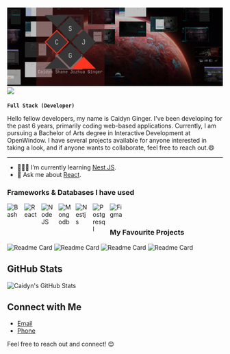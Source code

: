 ![](https://github.com/CaidynGinger/CaidynGinger/blob/main/Frame%201%20(2).png)
![](https://komarev.com/ghpvc/?username=CaidynGinger&style=for-the-badge&color=red)

**`Full Stack (Developer)`**

Hello fellow developers, my name is Caidyn Ginger. I've been developing for the past 6 years, primarily coding web-based applications. Currently, I am pursuing a Bachelor of Arts degree in Interactive Development at OpenWindow. I have several projects available for anyone interested in taking a look, and if anyone wants to collaborate, feel free to reach out.😄 

---

- 🧑🏻‍🎓 I’m currently learning [Nest JS](https://nestjs.com/).
- 💬 Ask me about [React](https://react.dev/).

### Frameworks & Databases I have used

<img align="left" alt="Bash" width="30px" style="padding-right:10px;" src="https://cdn.jsdelivr.net/gh/devicons/devicon/icons/angularjs/angularjs-plain.svg" />
<img align="left" alt="React" width="30px" style="padding-right:10px;" src="https://cdn.jsdelivr.net/gh/devicons/devicon/icons/react/react-original.svg" />
<img align="left" alt="NodeJS" width="30px" style="padding-right:10px;" src="https://cdn.jsdelivr.net/gh/devicons/devicon/icons/nodejs/nodejs-original.svg" />
<img align="left" alt="Mongodb" width="30px" style="padding-right:10px;" src="https://cdn.jsdelivr.net/gh/devicons/devicon/icons/mongodb/mongodb-original.svg" />
<img align="left" alt="Nestjs" width="30px" style="padding-right:10px;" src="https://cdn.jsdelivr.net/gh/devicons/devicon/icons/nestjs/nestjs-plain.svg" />
<img align="left" alt="Postgresql" width="30px" style="padding-right:10px;" src="https://cdn.jsdelivr.net/gh/devicons/devicon/icons/postgresql/postgresql-plain.svg" />
<img align="left" alt="Figma" width="30px" style="padding-right:10px;" src="https://cdn.jsdelivr.net/gh/devicons/devicon/icons/figma/figma-original.svg" />
          
<br/>
<br/>

### My Favourite Projects
![Readme Card](https://github-readme-stats.vercel.app/api/pin/?username=CaidynGinger&repo=industral-aether-software&theme=dark)
![Readme Card](https://github-readme-stats.vercel.app/api/pin/?username=CaidynGinger&repo=ArtStorm&theme=dark)
![Readme Card](https://github-readme-stats.vercel.app/api/pin/?username=xviovx&repo=Nova&theme=dark)
![Readme Card](https://github-readme-stats.vercel.app/api/pin/?username=CaidynGinger&repo=calender&theme=dark)



## GitHub Stats

![Caidyn's GitHub Stats](https://github-readme-stats.vercel.app/api?username=CaidynGinger&show_icons=true&theme=dark)

## Connect with Me
- [Email](caidyn.ginger@gmail.com)
- [Phone](+27815205271)

Feel free to reach out and connect! 😊

<!--
**CaidynGinger/CaidynGinger** is a ✨ _special_ ✨ repository because its `README.md` (this file) appears on your GitHub profile.

Here are some ideas to get you started:

- 🔭 I’m currently working on ...
- 🌱 I’m currently learning ...
- 👯 I’m looking to collaborate on ...
- 🤔 I’m looking for help with ...
- 💬 Ask me about ...
- 📫 How to reach me: ...
- 😄 Pronouns: ...
- ⚡ Fun fact: ...
-->
